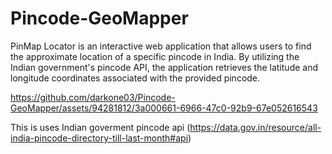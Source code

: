 # Pincode-GeoMapper
PinMap Locator is an interactive web application that allows users to find the approximate location of a specific pincode in India. By utilizing the Indian government's pincode API, the application retrieves the latitude and longitude coordinates associated with the provided pincode.


https://github.com/darkone03/Pincode-GeoMapper/assets/94281812/3a000661-6966-47c0-92b9-67e052616543

This is uses Indian goverment pincode api (https://data.gov.in/resource/all-india-pincode-directory-till-last-month#api)
